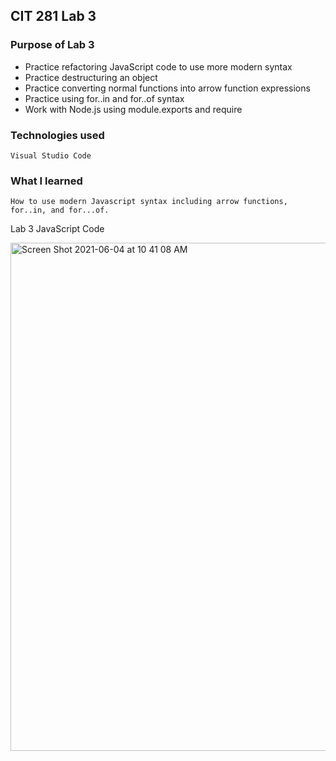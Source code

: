 ## CIT 281 Lab 3

### Purpose of Lab 3
* Practice refactoring JavaScript code to use more modern syntax
* Practice destructuring an object
* Practice converting normal functions into arrow function expressions
* Practice using for..in  and for..of syntax 
* Work with Node.js using module.exports and require

### Technologies used
	Visual Studio Code
### What I learned
    How to use modern Javascript syntax including arrow functions, for..in, and for...of.

Lab 3 JavaScript Code

<img width="813" alt="Screen Shot 2021-06-04 at 10 41 08 AM" src="https://user-images.githubusercontent.com/84147507/120842362-7441e400-c521-11eb-98f4-7d658cb47217.png">
